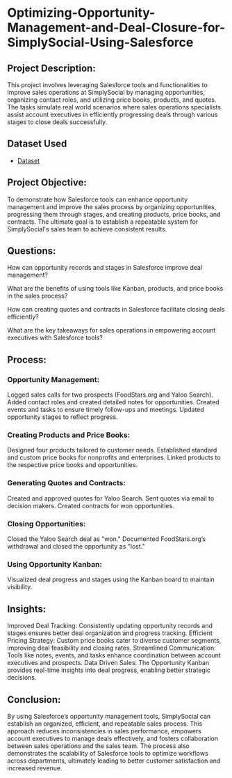 # Optimizing-Opportunity-Management-and-Deal-Closure-for-SimplySocial-Using-Salesforce

## Project Description:
This project involves leveraging Salesforce tools and functionalities to improve sales operations at SimplySocial by managing opportunities, organizing contact roles, and utilizing price books, products, and quotes. The tasks simulate real world scenarios where sales operations specialists assist account executives in efficiently progressing deals through various stages to close deals successfully.

## Dataset Used
- <a href="https://github.com/Paschal-lee/Optimizing-Opportunity-Management-and-Deal-Closure-for-SimplySocial-Using-Salesforce/blob/main/Inbound%20Leads_Data.csv">Dataset</a>

## Project Objective:
To demonstrate how Salesforce tools can enhance opportunity management and improve the sales process by organizing opportunities, progressing them through stages, and creating products, price books, and contracts. The ultimate goal is to establish a repeatable system for SimplySocial's sales team to achieve consistent results.

## Questions:
How can opportunity records and stages in Salesforce improve deal management?

What are the benefits of using tools like Kanban, products, and price books in the sales process?

How can creating quotes and contracts in Salesforce facilitate closing deals efficiently?

What are the key takeaways for sales operations in empowering account executives with Salesforce tools?

## Process:
### Opportunity Management:
Logged sales calls for two prospects (FoodStars.org and Yaloo Search).
Added contact roles and created detailed notes for opportunities.
Created events and tasks to ensure timely follow-ups and meetings.
Updated opportunity stages to reflect progress.

### Creating Products and Price Books:
Designed four products tailored to customer needs.
Established standard and custom price books for nonprofits and enterprises.
Linked products to the respective price books and opportunities.

### Generating Quotes and Contracts:
Created and approved quotes for Yaloo Search.
Sent quotes via email to decision makers.
Created contracts for won opportunities.

### Closing Opportunities:
Closed the Yaloo Search deal as "won."
Documented FoodStars.org’s withdrawal and closed the opportunity as "lost."

### Using Opportunity Kanban:
Visualized deal progress and stages using the Kanban board to maintain visibility.

## Insights:
Improved Deal Tracking: Consistently updating opportunity records and stages ensures better deal organization and progress tracking.
Efficient Pricing Strategy: Custom price books cater to diverse customer segments, improving deal feasibility and closing rates.
Streamlined Communication: Tools like notes, events, and tasks enhance coordination between account executives and prospects.
Data Driven Sales: The Opportunity Kanban provides real-time insights into deal progress, enabling better strategic decisions.

## Conclusion:
By using Salesforce’s opportunity management tools, SimplySocial can establish an organized, efficient, and repeatable sales process. This approach reduces inconsistencies in sales performance, empowers account executives to manage deals effectively, and fosters collaboration between sales operations and the sales team. The process also demonstrates the scalability of Salesforce tools to optimize workflows across departments, ultimately leading to better customer satisfaction and increased revenue.
